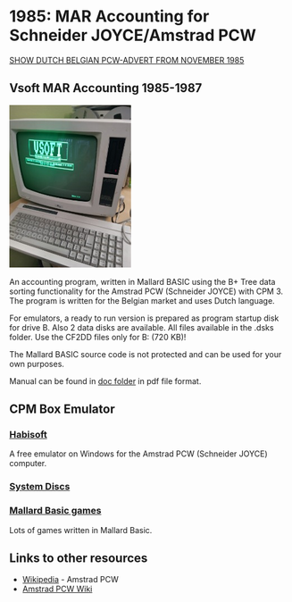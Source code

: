 # 1985: MAR Accounting for Schneider JOYCE/Amstrad PCW

[SHOW DUTCH BELGIAN PCW-ADVERT FROM NOVEMBER 1985][DIDECAR]

## Vsoft MAR Accounting 1985-1987

![PCW-MAR](images/VSOFT-MAR-PCW-SCREEN.jpg)

An accounting program, written in Mallard BASIC using the B+ Tree data sorting functionality for the Amstrad PCW (Schneider JOYCE) with CPM 3. The program is written for the Belgian market and uses Dutch language.

For emulators, a ready to run version is prepared as program startup disk for drive B. Also 2 data disks are available. All files available in the .dsks folder. Use the CF2DD files only for B: (720 KB)!

The Mallard BASIC source code is not protected and can be used for your own purposes.

Manual can be found in [doc folder][Manual] in pdf file format.

## CPM Box Emulator

### [Habisoft][habisoft]

A free emulator on Windows for the Amstrad PCW (Schneider JOYCE) computer.

### [System Discs][systemdiscs]

### [Mallard Basic games][habisoft2]

Lots of games written in Mallard Basic.

## Links to other resources

- [Wikipedia][wikipedia] - Amstrad PCW
- [Amstrad PCW Wiki][pcw-wiki]

[DIDECAR]: images/DIDECAR-JOYCE-PCW-ADVERT-DEC1985.pdf
[Manual]: doc/VSOFT-MAR-PCW-1987-NL.pdf
[habisoft]: https://habisoft.com/pcw/en.htm
[habisoft2]: https://www.habisoft.com/pcwwiki/doku.php?id=en:games_for_mallard_basic
[systemdiscs]: https://www.habisoft.com/pcwwiki/doku.php?id=en:sistema:indice
[pcw-wiki]: https://www.habisoft.com/pcwwiki/doku.php?id=en:start
[wikipedia]: https://en.wikipedia.org/wiki/Amstrad_PCW
